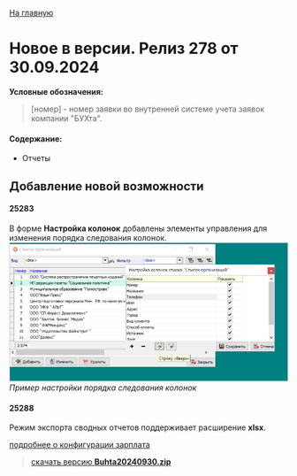﻿[На главную](../../index.md)

# Новое  в версии. Релиз 278 от 30.09.2024

**Условные обозначения:**
 >[номер] - номер заявки во внутренней системе учета заявок компании "БУХта".

#### Содержание: 

- Отчеты

## Добавление новой возможности

#### 25283
В форме __Настройка колонок__ добавлены элементы управления для изменения порядка следования колонок. 
![Arrow's example](ArrowButton.png)
_Пример настройки порядка следования колонок_

#### 25288
Режим экспорта сводных отчетов поддерживает расширение __xlsx__.


[подробнее о конфигурации зарплата](Стандартная_Зарплата.htm)

>[скачать версию **Buhta20240930.zip**](Buhta20240930.zip)
